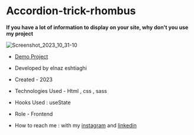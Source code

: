 # Accordion-trick-rhombus
**If you have a lot of information to display on your site, why don't you use my project**

![Screenshot_2023_10_31-10](https://github.com/elnaz-eshtiaghi/Rhombus/assets/146030206/76a8a292-1054-4dab-bbc2-71b501b3403d)
- [Demo Project]( https://elnaz-eshtiaghi.github.io/Rhombus/)

- Developed by elnaz eshtiaghi

- Created - 2023

- Technologies Used - Html , css , sass

- Hooks Used : useState 

- Role - Frontend

- How to reach me : with my [instagram](https://www.instagram.com/elnaz_eshtiaghi) and [linkedin](https://www.linkedin.com/in/elnaz-eshtiaghi-936832290/)

